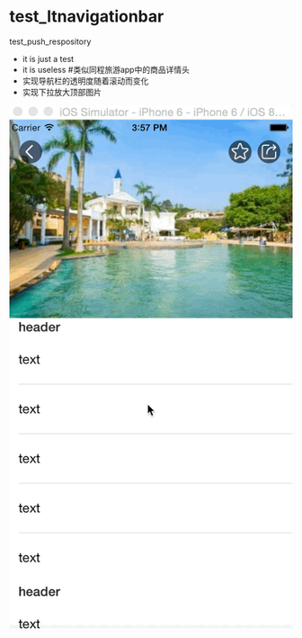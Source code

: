 # test_ltnavigationbar
test_push_respository
* it is just a test 
* it is useless
#类似同程旅游app中的商品详情头
* 实现导航栏的透明度随着滚动而变化
* 实现下拉放大顶部图片

![演示动画](https://raw.githubusercontent.com/husangen/test_ltnavigationbar/master/2015-07-23%2016_14_38.gif)